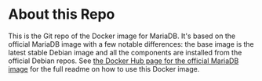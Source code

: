 # About this Repo

This is the Git repo of the Docker image for MariaDB. It's based on the official MariaDB image with a few notable differences: the base image is the latest stable Debian image and all the components are installed from the official Debian repos. See [the Docker Hub page for the official MariaDB image](https://registry.hub.docker.com/_/mariadb/) for the full readme on how to use this Docker image.
